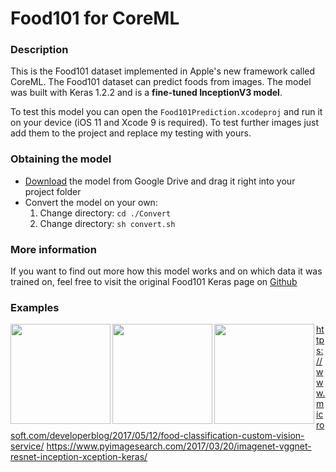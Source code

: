# Food101 for CoreML

### Description
This is the Food101 dataset implemented in Apple's new framework called CoreML. The Food101 dataset can predict foods from images. The model was built with Keras 1.2.2 and is a **fine-tuned InceptionV3 model**.

To test this model you can open the `Food101Prediction.xcodeproj` and run it on your device (iOS 11 and Xcode 9 is required). To test further images just add them to the project and replace my testing with yours.

### Obtaining the model
*  [Download](https://drive.google.com/open?id=0B5TjkH3njRqnVjBPZGRZbkNITjA) the model from Google Drive and drag it right into your project folder
* Convert the model on your own:
  1. Change directory:  `cd ./Convert`
  2. Change directory:  `sh convert.sh`
  
### More information
  If you want to find out more how this model works and on which data it was trained on, feel free to visit the original Food101 Keras page on [Github](https://github.com/stratospark/food-101-keras)
  
### Examples

<img src="Images/screenshot_lobster.png" align="left" width="160">
<img src="Images/screenshot_ribs.png" align="left" width="160">
<img src="Images/screenshot_steak.png" align="left" width="160">


https://www.microsoft.com/developerblog/2017/05/12/food-classification-custom-vision-service/
https://www.pyimagesearch.com/2017/03/20/imagenet-vggnet-resnet-inception-xception-keras/
